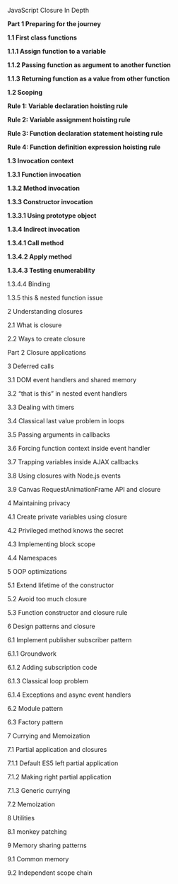 JavaScript Closure In Depth

**Part 1 Preparing for the journey**

**1.1 First class functions**

 **1.1.1 Assign function to a variable**

 **1.1.2 Passing function as argument to another function**

 **1.1.3 Returning function as a value from other function**

**1.2 Scoping**

 **Rule 1: Variable declaration hoisting rule**

 **Rule 2: Variable assignment hoisting rule**

 **Rule 3: Function declaration statement hoisting rule**

 **Rule 4: Function definition expression hoisting rule**

**1.3 Invocation context**

 **1.3.1 Function invocation**

 **1.3.2 Method invocation**

 **1.3.3 Constructor invocation**

 **1.3.3.1 Using prototype object**

 **1.3.4 Indirect invocation**

 **1.3.4.1 Call method**

 **1.3.4.2 Apply method**

 **1.3.4.3 Testing enumerability**

 1.3.4.4 Binding

 1.3.5 this & nested function issue


2 Understanding closures 

2.1 What is closure 

2.2 Ways to create closure



Part 2 Closure applications 

3 Deferred calls 

3.1 DOM event handlers and shared memory 

3.2 “that is this” in nested event handlers

3.3 Dealing with timers

3.4 Classical last value problem in loops

3.5 Passing arguments in callbacks

3.6 Forcing function context inside event handler

3.7 Trapping variables inside AJAX callbacks

3.8 Using closures with Node.js events

3.9 Canvas RequestAnimationFrame API and closure


4 Maintaining privacy 

4.1 Create private variables using closure

4.2 Privileged method knows the secret 

4.3 Implementing block scope

4.4 Namespaces


5 OOP optimizations 

5.1 Extend lifetime of the constructor 

5.2 Avoid too much closure

5.3 Function constructor and closure rule 


6 Design patterns and closure 

6.1 Implement publisher subscriber pattern

 6.1.1 Groundwork

 6.1.2 Adding subscription code

 6.1.3 Classical loop problem

 6.1.4 Exceptions and async event handlers 

6.2 Module pattern

6.3 Factory pattern 


7 Currying and Memoization

7.1 Partial application and closures

 7.1.1 Default ES5 left partial application

 7.1.2 Making right partial application

 7.1.3 Generic currying 

7.2 Memoization 

8 Utilities

 8.1 monkey patching

9 Memory sharing patterns

9.1 Common memory

9.2 Independent scope chain
